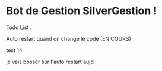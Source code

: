# Bot de Gestion SilverGestion !

Todo List :

Auto restart quand on change le code (EN COURS)

test 14

je vais bosser sur l'auto restart aujd
